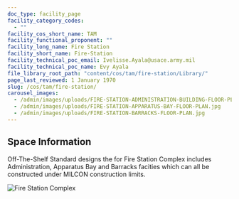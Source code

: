 ```yaml
---
doc_type: facility_page
facility_category_codes:
  - ""
facility_cos_short_name: TAM
facility_functional_proponent: ""
facility_long_name: Fire Station
facility_short_name: Fire-Station
facility_technical_poc_email: Ivelisse.Ayala@usace.army.mil
facility_technical_poc_name: Evy Ayala
file_library_root_path: "content/cos/tam/fire-station/Library/"
page_last_reviewed: 1 January 1970
slug: /cos/tam/fire-station/
carousel_images:
  - /admin/images/uploads/FIRE-STATION-ADMINISTRATION-BUILDING-FLOOR-PLAN.jpg
  - /admin/images/uploads/FIRE-STATION-APPARATUS-BAY-FLOOR-PLAN.jpg
  - /admin/images/uploads/FIRE-STATION-BARRACKS-FLOOR-PLAN.jpg
---
```


## Space Information

Off-The-Shelf Standard designs the for Fire Station Complex includes Administration, Apparatus Bay and Barracks facities which can all be constructed under MILCON construction limits.

![Fire Station Complex](/admin/images/uploads/fire-station-complex.png)
